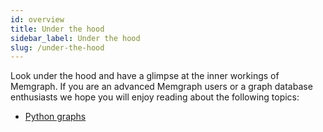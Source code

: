 ```yaml
---
id: overview
title: Under the hood
sidebar_label: Under the hood
slug: /under-the-hood
---
```


Look under the hood and have a glimpse at the inner workings of Memgraph. If you
are an advanced Memgraph users or a graph database enthusiasts we hope you will
enjoy reading about the following topics:

  * [Python graphs](python-graph-translators.md)
